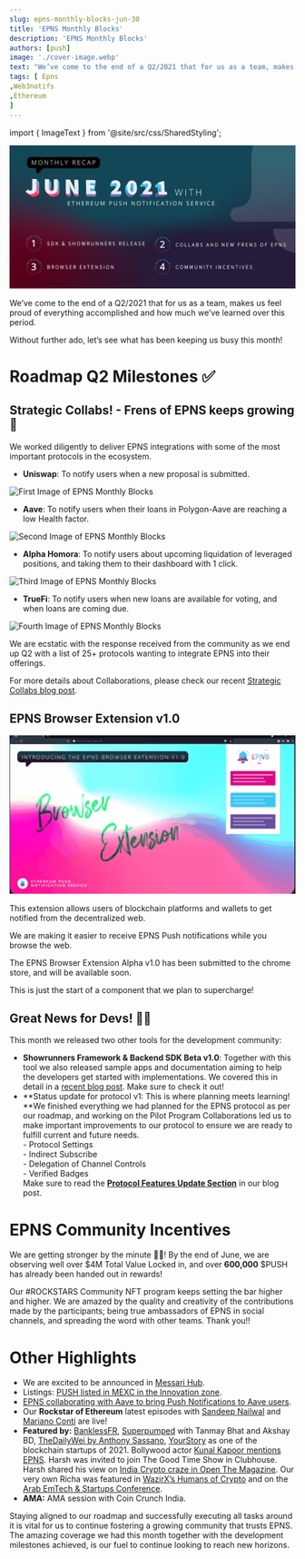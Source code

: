 ```yaml
---
slug: epns-monthly-blocks-jun-30
title: 'EPNS Monthly Blocks'
description: 'EPNS Monthly Blocks'
authors: [push]
image: './cover-image.webp'
text: "We’ve come to the end of a Q2/2021 that for us as a team, makes us feel proud of everything accomplished and how much we’ve learned over this period."
tags: [ Epns
,Web3notifs
,Ethereum
]
---
```

import { ImageText } from '@site/src/css/SharedStyling';

![Cover Image of EPNS Monthly Blocks](./cover-image.webp)

<!--truncate-->

We’ve come to the end of a Q2/2021 that for us as a team, makes us feel proud of everything accomplished and how much we’ve learned over this period.

Without further ado, let’s see what has been keeping us busy this month!

Roadmap Q2 Milestones ✅
=======================

Strategic Collabs! - Frens of EPNS keeps growing 💖
---------------------------------------------------

We worked diligently to deliver EPNS integrations with some of the most important protocols in the ecosystem.

*   **Uniswap**: To notify users when a new proposal is submitted.

![First Image of EPNS Monthly Blocks](./image-1.gif)

*   **Aave**: To notify users when their loans in Polygon-Aave are reaching a low Health factor.

![Second Image of EPNS Monthly Blocks](./image-2.gif)

*   **Alpha Homora**: To notify users about upcoming liquidation of leveraged positions, and taking them to their dashboard with 1 click.

![Third Image of EPNS Monthly Blocks](./image-3.gif)

*   **TrueFi**: To notify users when new loans are available for voting, and when loans are coming due.

![Fourth Image of EPNS Monthly Blocks](./image-4.gif)

We are ecstatic with the response received from the community as we end up Q2 with a list of 25+ protocols wanting to integrate EPNS into their offerings.

For more details about Collaborations, please check our recent [Strategic Collabs blog post](https://medium.com/ethereum-push-notification-service/roadmap-q2-strategic-collabs-and-what-we-did-so-far-with-them-ca86a868656d).

EPNS Browser Extension v1.0
---------------------------

![Fifth Image of EPNS Monthly Blocks](./image-5.gif)

This extension allows users of blockchain platforms and wallets to get notified from the decentralized web.

We are making it easier to receive EPNS Push notifications while you browse the web.

The EPNS Browser Extension Alpha v1.0 has been submitted to the chrome store, and will be available soon.

This is just the start of a component that we plan to supercharge!

Great News for Devs! 👷🏽
-------------------------

This month we released two other tools for the development community:

*   **Showrunners Framework & Backend SDK Beta v1.0**: Together with this tool we also released sample apps and documentation aiming to help the developers get started with implementations. We covered this in detail in a [recent blog post](https://medium.com/ethereum-push-notification-service/epns-showrunners-framework-and-backend-sdk-beta-v1-0-are-live-7348c0725a12). Make sure to check it out!
*   **Status update for protocol v1: This is where planning meets learning!  
    **We finished everything we had planned for the EPNS protocol as per our roadmap, and working on the Pilot Program Collaborations led us to make important improvements to our protocol to ensure we are ready to fulfill current and future needs.  
    \- Protocol Settings  
    \- Indirect Subscribe  
    \- Delegation of Channel Controls  
    \- Verified Badges  
    Make sure to read the [**Protocol Features Update Section**](https://medium.com/ethereum-push-notification-service/roadmap-q2-strategic-collabs-and-what-we-did-so-far-with-them-ca86a868656d) in our blog post.

**EPNS Community Incentives**
=============================

We are getting stronger by the minute 💪🏽! By the end of June, we are observing well over $4M Total Value Locked in, and over **600,000** $PUSH has already been handed out in rewards!

Our #ROCKSTARS Community NFT program keeps setting the bar higher and higher. We are amazed by the quality and creativity of the contributions made by the participants; being true ambassadors of EPNS in social channels, and spreading the word with other teams. Thank you!!

Other Highlights
================

*   We are excited to be announced in [Messari Hub](https://messari.io/asset/epns-ethereum-push-notification-service?utm_source=messaricrypto&utm_medium=tweet&utm_campaign=epns-hub-announcement).
*   Listings: [PUSH listed in MEXC in the Innovation zone](https://support.mexc.com/hc/en-001/articles/4403088065178).
*   [EPNS collaborating with Aave to bring Push Notifications to Aave users](https://medium.com/ethereum-push-notification-service/epns-collaborates-with-aave-to-bring-push-notifications-to-aave-users-3cdd7baf38e0).
*   Our **Rockstar of Ethereum** latest episodes with [Sandeep Nailwal](https://www.youtube.com/watch?v=ZU_RDJseZ88) and [Mariano Conti](https://www.youtube.com/watch?v=cXpXHJkKCKE) are  live!
*   **Featured by:** [BanklessFR](https://banklessfr.substack.com/p/-la-pratique-du-mardi-comment-sabonner), [Superpumped](https://www.youtube.com/watch?v=_U_dYc-h9E8) with Tanmay Bhat and Akshay BD, [TheDailyWei by Anthony Sassano](https://twitter.com/sassal0x/status/1402271751950802945), [YourStory](https://yourstory.com/2021/06/here-are-6-blockchain-startups-watch-out-2021/amp) as one of the blockchain startups of 2021. Bollywood actor [Kunal Kapoor mentions EPNS](https://twitter.com/kapoorkkunal/status/1408367127275261953). Harsh was invited to join The Good Time Show in Clubhouse. Harsh shared his view on [India Crypto craze in Open The Magazine](https://openthemagazine.com/cover-stories/crypto-craze/). Our very own Richa was featured in [WazirX’s Humans of Crypto](https://www.youtube.com/watch?v=4FARhVg4UJo) and on the [Arab EmTech & Startups Conference](https://twitter.com/arabemtechconf/status/1402343210228273159).
*   **AMA:** AMA session with Coin Crunch India.

Staying aligned to our roadmap and successfully executing all tasks around it is vital for us to continue fostering a growing community that trusts EPNS. The amazing coverage we had this month together with the development milestones achieved, is our fuel to continue looking to reach new horizons.

